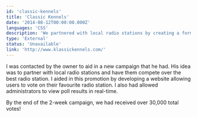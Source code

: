 ```yaml
---
id: 'classic-kennels'
title: 'Classic Kennels'
date: '2014-08-12T00:00:00.000Z'
languages: 'CSS'
description: 'We partnered with local radio stations by creating a form for listeners to vote for their favourite radio stations.'
type: 'External'
status: 'Unavailable'
link: 'http://www.klassickennels.com/'
---
```


I was contacted by the owner to aid in a new campaign that he had. His idea was to partner with local radio stations and have them compete over the best radio station. I aided in this promotion by developing a website allowing users to vote on their favourite radio station. I also had allowed administrators to view poll results in real-time.

By the end of the 2-week campaign, we had received over 30,000 total votes!
